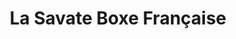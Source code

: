 ---
layout: category
show_meta: false
title: "La Savate Boxe Française"
subheadline: "Histoire, caractéristiques, événements"
#header:
#   image_fullwidth: "header_unsplash_5.jpg"
category: savate
permalink: "/la-savate/"
---
